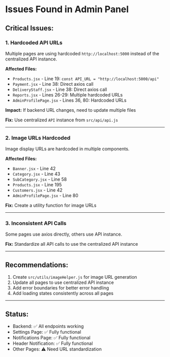 # Issues Found in Admin Panel

## Critical Issues:

### 1. **Hardcoded API URLs**
Multiple pages are using hardcoded `http://localhost:5000` instead of the centralized API instance.

**Affected Files:**
- `Products.jsx` - Line 19: `const API_URL = "http://localhost:5000/api"`
- `Payment.jsx` - Line 38: Direct axios call
- `DeliveryStaff.jsx` - Line 38: Direct axios call
- `Reports.jsx` - Lines 26-29: Multiple hardcoded URLs
- `AdminProfilePage.jsx` - Lines 36, 80: Hardcoded URLs

**Impact:** If backend URL changes, need to update multiple files

**Fix:** Use centralized `API` instance from `src/api/api.js`

---

### 2. **Image URLs Hardcoded**
Image display URLs are hardcoded in multiple components.

**Affected Files:**
- `Banner.jsx` - Line 42
- `Category.jsx` - Line 43
- `SubCategory.jsx` - Line 58
- `Products.jsx` - Line 195
- `Customers.jsx` - Line 42
- `AdminProfilePage.jsx` - Line 80

**Fix:** Create a utility function for image URLs

---

### 3. **Inconsistent API Calls**
Some pages use axios directly, others use API instance.

**Fix:** Standardize all API calls to use the centralized API instance

---

## Recommendations:

1. Create `src/utils/imageHelper.js` for image URL generation
2. Update all pages to use centralized API instance
3. Add error boundaries for better error handling
4. Add loading states consistently across all pages

---

## Status:
- Backend: ✅ All endpoints working
- Settings Page: ✅ Fully functional
- Notifications Page: ✅ Fully functional
- Header Notification: ✅ Fully functional
- Other Pages: ⚠️ Need URL standardization
